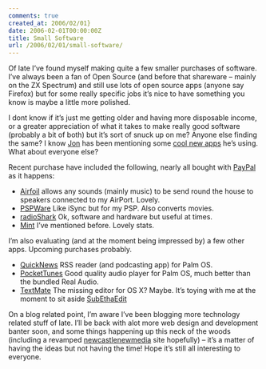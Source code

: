 ```yaml
---
comments: true
created_at: 2006/02/01}
date: 2006-02-01T00:00:00Z
title: Small Software
url: /2006/02/01/small-software/
---
```


<p>
Of late I’ve found myself making quite a few smaller purchases of software. I’ve always been a fan of Open Source (and before that shareware – mainly on the ZX Spectrum) and still use lots of open source apps (anyone say Firefox) but for some really specific jobs it’s nice to have something you know is maybe a little more polished.

</p>
<p>
I dont know if it’s just me getting older and having more disposable income, or a greater appreciation of what it takes to make really good software (probably a bit of both) but it’s sort of snuck up on me? Anyone else finding the same? I know <a href="http://hicksdesign.co.uk">Jon</a> has been mentioning some <a href="http://www.hicksdesign.co.uk/journal/happy-old-man">cool new apps</a> he’s using. What about everyone else?

</p>
<p>
Recent purchase have included the following, nearly all bought with <a href="http://paypal.com">PayPal</a> as it happens:

</p>
<ul>
<li>
<a href="http://www.rogueamoeba.com/airfoil/">Airfoil</a> allows any sounds (mainly music) to be send round the house to speakers connected to my AirPort. Lovely.

</li>
<li>
<a href="http://www.nullriver.com/index/products/pspware">PSPWare</a> Like iSync but for my PSP. Also converts movies.

</li>
<li>
<a href="http://www.griffintechnology.com/products/radioshark/">radioShark</a> Ok, software and hardware but useful at times.

</li>
<li>
<a href="http://www.haveamint.com">Mint</a> I’ve mentioned before. Lovely stats.

</li>
</ul>
<p>
I’m also evaluating (and at the moment being impressed by) a few other apps. Upcoming purchases probably.

</p>
<ul>
<li>
<a href="http://standalone.com/palmos/quick_news/">QuickNews</a> RSS reader (and podcasting app) for Palm OS.

</li>
<li>
<a href="http://www.pocket-tunes.com/">PocketTunes</a> Good quality audio player for Palm OS, much better than the bundled Real Audio.

</li>
<li>
<a href="http://macromates.com/">TextMate</a> The missing editor for OS X? Maybe. It’s toying with me at the moment to sit aside <a href="http://www.codingmonkeys.de/subethaedit/">SubEthaEdit</a>

</li>
</ul>
<p>
On a blog related point, I’m aware I’ve been blogging more technology related stuff of late. I’ll be back with alot more web design and development banter soon, and some things happening up this neck of the woods (including a revamped <a href="http://newcastlenewmedia.org">newcastlenewmedia</a> site hopefully) – it’s a matter of having the ideas but not having the time! Hope it’s still all interesting to everyone.

</p>
